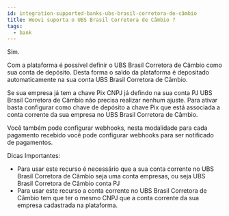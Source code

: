 ```yaml
---
id: integration-supported-banks-ubs-brasil-corretora-de-câmbio
title: Woovi suporta o UBS Brasil Corretora de Câmbio ?
tags:
  - bank
---
```


Sim.

Com a plataforma é possível definir o UBS Brasil Corretora de Câmbio como sua conta de depósito. Desta forma o saldo da plataforma é depositado automaticamente na sua conta UBS Brasil Corretora de Câmbio.

Se sua empresa já tem a chave Pix CNPJ já defindo na sua conta PJ UBS Brasil Corretora de Câmbio não precisa realizar nenhum ajuste. Para ativar basta configurar como chave de depósito a chave Pix que está associada a conta corrente da sua empresa no UBS Brasil Corretora de Câmbio.

Você também pode configurar webhooks, nesta modalidade para cada pagamento recebido você pode configurar webhooks para ser notificado de pagamentos.

Dicas Importantes:

- Para usar este recurso é necessário que a sua conta corrente no UBS Brasil Corretora de Câmbio seja uma conta empresas, ou seja UBS Brasil Corretora de Câmbio conta PJ
- Para usar este recurso a conta corrente no UBS Brasil Corretora de Câmbio tem que ter o mesmo CNPJ que a conta corrente da sua empresa cadastrada na plataforma.
